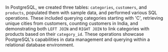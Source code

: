 In PostgreSQL, we created three tables: `categories`, `customers`, and `products`, populated them with sample data, and performed various SQL operations. These included querying categories starting with 'C', retrieving unique cities from customers, counting customers in India, and demonstrating both `LEFT JOIN` and `RIGHT JOIN` to link categories with products based on their `category_id`. These operations showcase PostgreSQL's capabilities in data management and querying within a relational database environment.
